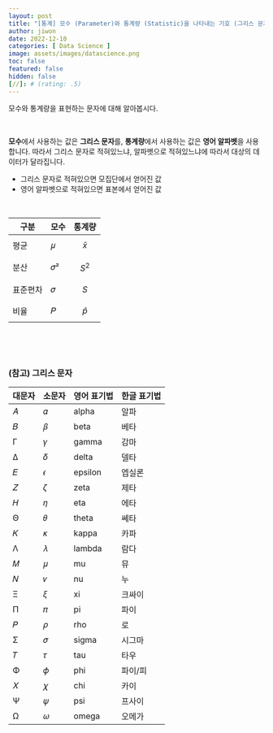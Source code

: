 ```yaml
---
layout: post
title: "[통계] 모수 (Parameter)와 통계량 (Statistic)을 나타내는 기호 (그리스 문자, 영어 알파벳)"
author: jiwon
date: 2022-12-10
categories: [ Data Science ]
image: assets/images/datascience.png
toc: false
featured: false
hidden: false
[//]: # (rating: .5)
---
```


모수와 통계량을 표현하는 문자에 대해 알아봅시다. 


<br/>

**모수**에서 사용하는 값은 **그리스 문자**를, **통계량**에서 사용하는 값은 **영어 알파벳**을 사용합니다. 따라서 그리스 문자로 적혀있느냐, 알파벳으로 적혀있느냐에 따라서 대상의 데이터가 달라집니다.
- 그리스 문자로 적혀있으면 모집단에서 얻어진 값
- 영어 알파벳으로 적혀있으면 표본에서 얻어진 값

<br/>


| 구분   | 모수  | 통계량               |
|------|-----|-------------------|
| 평균   | 𝜇  | $$ \bar{x} $$     |
| 분산   | 𝜎² | $$ S^2 $$         |
| 표준편차 | 𝜎  | $$ S $$           |
| 비율   | 𝑃  | $$ \widehat{p} $$ |


<br/>

<script async src="https://pagead2.googlesyndication.com/pagead/js/adsbygoogle.js"></script>
<ins class="adsbygoogle"
style="display:block; text-align:center;"
data-ad-layout="in-article"
data-ad-format="fluid"
data-ad-client="ca-pub-8753021586186085"
data-ad-slot="8878745802">
</ins>
<script>
     (adsbygoogle = window.adsbygoogle || []).push({});
</script>

<br/>


### (참고) 그리스 문자

| 대문자 | 소문자 | 영어 표기법  | 한글 표기법 |
|-----|-----|---------|--------|
| 𝐴  | 𝛼  | alpha   | 알파     |
| 𝐵  | 𝛽  | beta    | 베타     |
| Γ   | 𝛾  | gamma   | 감마     |
| Δ   | 𝛿  | delta   | 델타     |
| 𝐸  | 𝜖  | epsilon | 엡실론    |
| 𝑍  | 𝜁  | zeta    | 제타     |
| 𝐻  | 𝜂  | eta     | 에타     |
| Θ   | 𝜃  | theta   | 쎄타     |
| 𝐾  | 𝜅  | kappa   | 카파     |
| Λ   | 𝜆  | lambda  | 람다     |
| 𝑀  | 𝜇  | mu      | 뮤      |
| 𝑁  | 𝜈  | nu      | 누      |
| Ξ   | 𝜉  | xi      | 크싸이    |
| Π   | 𝜋  | pi      | 파이     |
| 𝑃  | 𝜌  | rho     | 로      |
| Σ   | 𝜎  | sigma   | 시그마    |
| 𝑇  | 𝜏  | tau     | 타우     |
| Φ   | 𝜙  | phi     | 파이/피   |
| 𝑋  | 𝜒  | chi     | 카이     |
| Ψ   | 𝜓  | psi     | 프사이    |
| Ω   | 𝜔  | omega   | 오메가    |

